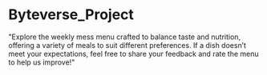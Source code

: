 # Byteverse_Project
"Explore the weekly mess menu crafted to balance taste and nutrition, offering a variety of meals to suit different preferences. If a dish doesn’t meet your expectations, feel free to share your feedback and rate the menu to help us improve!"
